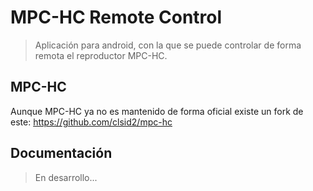 # MPC-HC Remote Control

> Aplicación para android, con la que se puede controlar de forma remota el reproductor MPC-HC.

## MPC-HC

Aunque MPC-HC ya no es mantenido de forma oficial existe un fork de este: https://github.com/clsid2/mpc-hc

## Documentación

> En desarrollo...
